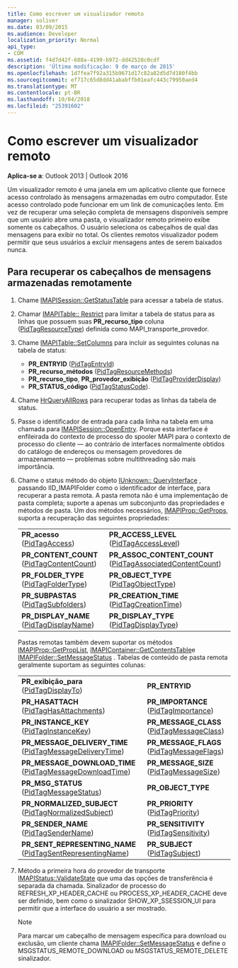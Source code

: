 ```yaml
---
title: Como escrever um visualizador remoto
manager: soliver
ms.date: 03/09/2015
ms.audience: Developer
localization_priority: Normal
api_type:
- COM
ms.assetid: f4d7d42f-688a-4199-b972-dd42528c0cdf
description: 'Última modificação: 9 de março de 2015'
ms.openlocfilehash: 1d7fea7f92a315b9671d17c82a82d5d7d180f4bb
ms.sourcegitcommit: ef717c65d8dd41ababffb01eafc443c79950aed4
ms.translationtype: MT
ms.contentlocale: pt-BR
ms.lasthandoff: 10/04/2018
ms.locfileid: "25391602"
---
```

# <a name="writing-a-remote-viewer"></a>Como escrever um visualizador remoto

**Aplica-se a**: Outlook 2013 | Outlook 2016 
  
Um visualizador remoto é uma janela em um aplicativo cliente que fornece acesso controlado às mensagens armazenadas em outro computador. Este acesso controlado pode funcionar em um link de comunicações lento. Em vez de recuperar uma seleção completa de mensagens disponíveis sempre que um usuário abre uma pasta, o visualizador remoto primeiro exibe somente os cabeçalhos. O usuário seleciona os cabeçalhos de qual das mensagens para exibir no total. Os clientes remotos visualizador podem permitir que seus usuários a excluir mensagens antes de serem baixados nunca. 
  
## <a name="to-retrieve-the-headers-of-messages-stored-remotely"></a>Para recuperar os cabeçalhos de mensagens armazenadas remotamente
  
1. Chame [IMAPISession::GetStatusTable](imapisession-getstatustable.md) para acessar a tabela de status. 
    
2. Chamar [IMAPITable:: Restrict](imapitable-restrict.md) para limitar a tabela de status para as linhas que possuem suas **PR\_recurso\_tipo** coluna ([PidTagResourceType](pidtagresourcetype-canonical-property.md)) definida como MAPI\_transporte\_provedor. 
    
3. Chame [IMAPITable::SetColumns](imapitable-setcolumns.md) para incluir as seguintes colunas na tabela de status: 
   - **PR\_ENTRYID** ([PidTagEntryId](pidtagentryid-canonical-property.md))
   - **PR\_recurso\_métodos** ([PidTagResourceMethods](pidtagresourcemethods-canonical-property.md))
   - **PR\_recurso\_tipo**, **PR\_provedor\_exibição** ([PidTagProviderDisplay](pidtagproviderdisplay-canonical-property.md))
   - **PR\_STATUS\_código** ([PidTagStatusCode](pidtagstatuscode-canonical-property.md)).
    
4. Chame [HrQueryAllRows](hrqueryallrows.md) para recuperar todas as linhas da tabela de status. 
    
5. Passe o identificador de entrada para cada linha na tabela em uma chamada para [IMAPISession::OpenEntry](imapisession-openentry.md). Porque esta interface é enfileirada do contexto de processo do spooler MAPI para o contexto de processo do cliente — ao contrário de interfaces normalmente obtidos do catálogo de endereços ou mensagem provedores de armazenamento — problemas sobre multithreading são mais importância. 
    
6. Chame o status método do objeto [IUnknown:: QueryInterface](https://msdn.microsoft.com/library/54d5ff80-18db-43f2-b636-f93ac053146d.aspx) , passando IID_IMAPIFolder como o identificador de interface, para recuperar a pasta remota. A pasta remota não é uma implementação de pasta completa; suporte a apenas um subconjunto das propriedades e métodos de pasta. Um dos métodos necessários, [IMAPIProp::GetProps](imapiprop-getprops.md), suporta a recuperação das seguintes propriedades:
    
    |||
    |:-----|:-----|
    |**PR\_acesso** ([PidTagAccess](pidtagaccess-canonical-property.md))  <br/> |**PR_ACCESS_LEVEL** ([PidTagAccessLevel](pidtagaccesslevel-canonical-property.md))  <br/> |
    |**PR_CONTENT_COUNT** ([PidTagContentCount](pidtagcontentcount-canonical-property.md))  <br/> |**PR_ASSOC_CONTENT_COUNT** ([PidTagAssociatedContentCount](pidtagassociatedcontentcount-canonical-property.md))  <br/> |
    |**PR_FOLDER_TYPE** ([PidTagFolderType](pidtagfoldertype-canonical-property.md))  <br/> |**PR_OBJECT_TYPE** ([PidTagObjectType](pidtagobjecttype-canonical-property.md))  <br/> |
    |**PR\_SUBPASTAS** ([PidTagSubfolders](pidtagsubfolders-canonical-property.md))  <br/> |**PR_CREATION_TIME** ([PidTagCreationTime](pidtagcreationtime-canonical-property.md))  <br/> |
    |**PR_DISPLAY_NAME** ([PidTagDisplayName](pidtagdisplayname-canonical-property.md))  <br/> |**PR_DISPLAY_TYPE** ([PidTagDisplayType](pidtagdisplaytype-canonical-property.md))  <br/> |
    
    Pastas remotas também devem suportar os métodos [IMAPIProp::GetPropList](imapiprop-getproplist.md), [IMAPIContainer::GetContentsTable](imapicontainer-getcontentstable.md)e [IMAPIFolder::SetMessageStatus](imapifolder-setmessagestatus.md) . Tabelas de conteúdo de pasta remota geralmente suportam as seguintes colunas: 
        
    |||
    |:-----|:-----|
    |**PR\_exibição\_para** ([PidTagDisplayTo](pidtagdisplayto-canonical-property.md))  <br/> |**PR\_ENTRYID** <br/> |
    |**PR\_HASATTACH** ([PidTagHasAttachments](pidtaghasattachments-canonical-property.md))  <br/> |**PR_IMPORTANCE** ([PidTagImportance](pidtagimportance-canonical-property.md))  <br/> |
    |**PR_INSTANCE_KEY** ([PidTagInstanceKey](pidtaginstancekey-canonical-property.md))  <br/> |**PR_MESSAGE_CLASS** ([PidTagMessageClass](pidtagmessageclass-canonical-property.md))  <br/> |
    |**PR\_MESSAGE_DELIVERY_TIME** ([PidTagMessageDeliveryTime](pidtagmessagedeliverytime-canonical-property.md))  <br/> |**PR_MESSAGE_FLAGS** ([PidTagMessageFlags](pidtagmessageflags-canonical-property.md))  <br/> |
    |**PR\_MESSAGE_DOWNLOAD_TIME** ([PidTagMessageDownloadTime](pidtagmessagedownloadtime-canonical-property.md))  <br/> |**PR_MESSAGE_SIZE** ([PidTagMessageSize](pidtagmessagesize-canonical-property.md))  <br/> |
    |**PR_MSG_STATUS** ([PidTagMessageStatus](pidtagmessagestatus-canonical-property.md))  <br/> |**PR_OBJECT_TYPE** <br/> |
    |**PR_NORMALIZED_SUBJECT** ([PidTagNormalizedSubject](pidtagnormalizedsubject-canonical-property.md))  <br/> |**PR_PRIORITY** ([PidTagPriority](pidtagpriority-canonical-property.md))  <br/> |
    |**PR_SENDER_NAME** ([PidTagSenderName](pidtagsendername-canonical-property.md))  <br/> |**PR_SENSITIVITY** ([PidTagSensitivity](pidtagsensitivity-canonical-property.md))  <br/> |
    |**PR\_SENT_REPRESENTING_NAME** ([PidTagSentRepresentingName](pidtagsentrepresentingname-canonical-property.md))  <br/> |**PR_SUBJECT** ([PidTagSubject](pidtagsubject-canonical-property.md))  <br/> |
   
7. Método a primeira hora do provedor de transporte [IMAPIStatus::ValidateState](imapistatus-validatestate.md) que uma das opções de transferência é separada da chamada. Sinalizador de processo do REFRESH_XP_HEADER_CACHE ou PROCESS_XP_HEADER_CACHE deve ser definido, bem como o sinalizador SHOW_XP_SSESSION_UI para permitir que a interface do usuário a ser mostrado. 
    
   > [!NOTE]
   > Para marcar um cabeçalho de mensagem específica para download ou exclusão, um cliente chama [IMAPIFolder::SetMessageStatus](imapifolder-setmessagestatus.md) e define o MSGSTATUS_REMOTE_DOWNLOAD ou MSGSTATUS_REMOTE_DELETE sinalizador. 
  

